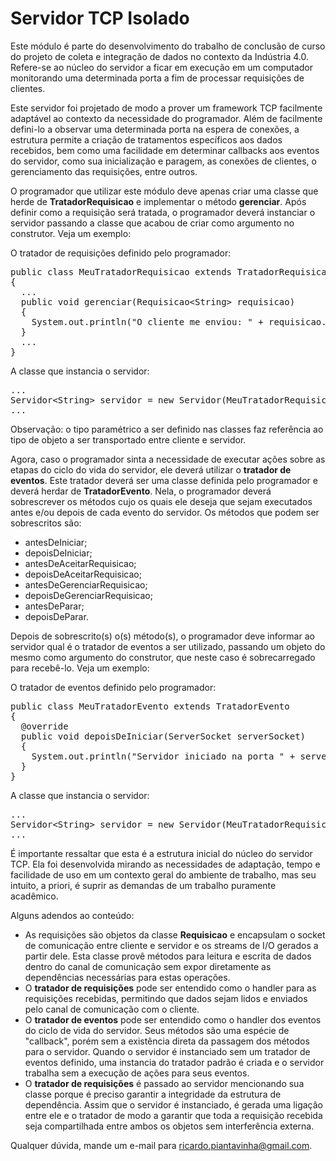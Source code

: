 # Servidor TCP Isolado
Este módulo é parte do desenvolvimento do trabalho de conclusão de curso do projeto de coleta e integração de dados no contexto da Indústria 4.0. Refere-se ao núcleo do servidor a ficar em execução em um computador monitorando uma determinada porta a fim de processar requisições de clientes.

Este servidor foi projetado de modo a prover um framework TCP facilmente adaptável ao contexto da necessidade do programador. Além de facilmente defini-lo a observar uma determinada porta na espera de conexões, a estrutura permite a criação de tratamentos específicos aos dados recebidos, bem como uma facilidade em determinar callbacks aos eventos do servidor, como sua inicialização e paragem, as conexões de clientes, o gerenciamento das requisições, entre outros.

O programador que utilizar este módulo deve apenas criar uma classe que herde de <b>TratadorRequisicao</b> e implementar o método <b>gerenciar</b>. Após definir como a requisição será tratada, o programador deverá instanciar o servidor passando a classe que acabou de criar como argumento no construtor. Veja um exemplo:

O tratador de requisições definido pelo programador:
<pre>
public class MeuTratadorRequisicao extends TratadorRequisicao&lt;String&gt;
{
  ...
  public void gerenciar(Requisicao&lt;String&gt; requisicao)
  {
    System.out.println("O cliente me enviou: " + requisicao.ler() + ".");
  }
  ...
}
</pre>

A classe que instancia o servidor:
<pre>
...
Servidor&lt;String&gt; servidor = new Servidor(MeuTratadorRequisicao.class);
...
</pre>

Observação: o tipo paramétrico a ser definido nas classes faz referência ao tipo de objeto a ser transportado entre cliente e servidor.

Agora, caso o programador sinta a necessidade de executar ações sobre as etapas do ciclo do vida do servidor, ele deverá utilizar o <b>tratador de eventos</b>. Este tratador deverá ser uma classe definida pelo programador e deverá herdar de <b>TratadorEvento</b>. Nela, o programador deverá sobrescrever os métodos cujo os quais ele deseja que sejam executados antes e/ou depois de cada evento do servidor. Os métodos que podem ser sobrescritos são:

<ul>
  <li>antesDeIniciar;</li>
  <li>depoisDeIniciar;</li>
  <li>antesDeAceitarRequisicao;</li>
  <li>depoisDeAceitarRequisicao;</li>
  <li>antesDeGerenciarRequisicao;</li>
  <li>depoisDeGerenciarRequisicao;</li>
  <li>antesDeParar;</li>
  <li>depoisDeParar.</li>
</ul>

Depois de sobrescrito(s) o(s) método(s), o programador deve informar ao servidor qual é o tratador de eventos a ser utilizado, passando um objeto do mesmo como argumento do construtor, que neste caso é sobrecarregado para recebê-lo. Veja um exemplo:

O tratador de eventos definido pelo programador:
<pre>
public class MeuTratadorEvento extends TratadorEvento
{
  @override
  public void depoisDeIniciar(ServerSocket serverSocket)
  {
    System.out.println("Servidor iniciado na porta " + serverSocket.getLocalPort() + ".");
  }
}
</pre>

A classe que instancia o servidor:
<pre>
...
Servidor&lt;String&gt; servidor = new Servidor(MeuTratadorRequisicao.class, new MeuTratadorEvento&lt;String&gt;());
...
</pre>

É importante ressaltar que esta é a estrutura inicial do núcleo do servidor TCP. Ela foi desenvolvida mirando as necessidades de adaptação, tempo e facilidade de uso em um contexto geral do ambiente de trabalho, mas seu intuito, a priori, é suprir as demandas de um trabalho puramente acadêmico.

Alguns adendos ao conteúdo:

<ul>
  <li>
    As requisições são objetos da classe <b>Requisicao</b> e encapsulam o socket de comunicação entre cliente e servidor e os streams       de I/O gerados a partir dele. Esta classe provê métodos para leitura e escrita de dados dentro do canal de comunicação sem expor         diretamente as dependências necessárias para estas operações.
  </li>
  <li>
    O <b>tratador de requisições</b> pode ser entendido como o handler para as requisições recebidas, permitindo que dados sejam lidos e     enviados pelo canal de comunicação com o cliente.  
  </li>
  <li>
    O <b>tratador de eventos</b> pode ser entendido como o handler dos eventos do ciclo de vida do servidor. Seus métodos são uma           espécie de "callback", porém sem a existência direta da passagem dos métodos para o servidor. Quando o servidor é instanciado sem       um tratador de eventos definido, uma instancia do tratador padrão é criada e o servidor trabalha sem a execução de ações para seus       eventos.
  </li>
  <li>
    O <b>tratador de requisições</b> é passado ao servidor mencionando sua classe porque é preciso garantir a integridade da estrutura       de dependência. Assim que o servidor é instanciado, é gerada uma ligação entre ele e o tratador de modo a garantir que toda a           requisição recebida seja compartilhada entre ambos os objetos sem interferência externa.
  </li>
</ul>

Qualquer dúvida, mande um e-mail para ricardo.piantavinha@gmail.com.
